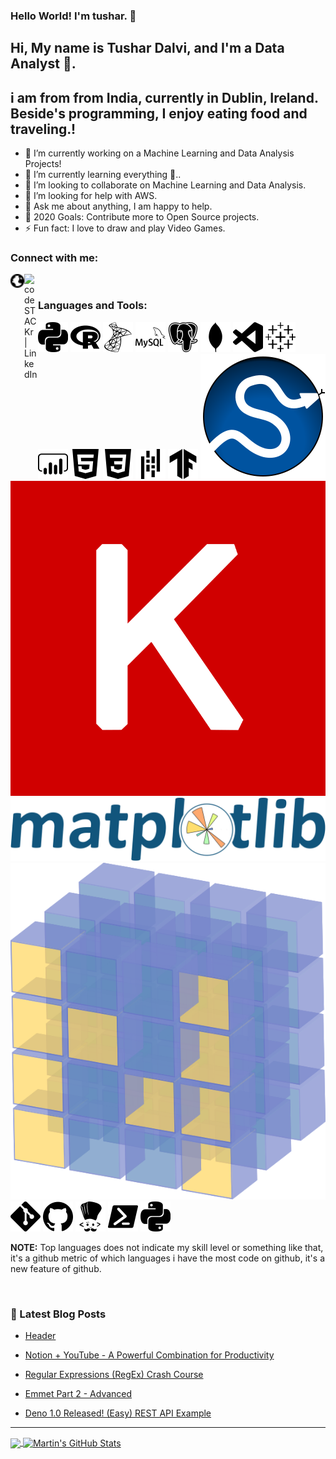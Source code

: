 ### Hello World! I'm tushar. 👋

## Hi, My name is Tushar Dalvi, and I'm  a Data Analyst 🚀.
## i am from from India, currently in Dublin, Ireland. Beside's programming, I enjoy eating food and traveling.!

- 🔭 I’m currently working on a Machine Learning and Data Analysis Projects!
- 🌱 I’m currently learning everything 🤣..
- 👯 I’m looking to collaborate on Machine Learning and Data Analysis.
- 🤔 I’m looking for help with AWS.
- 💬 Ask me about anything, I am happy to help.
- 🥅 2020 Goals: Contribute more to Open Source projects.
- ⚡ Fun fact: I love to draw and play Video Games.




### Connect with me:

[<img align="left" alt="codeSTACKr.com" width="22px" src="https://raw.githubusercontent.com/iconic/open-iconic/master/svg/globe.svg" />][website]
[<img align="left" alt="codeSTACKr | LinkedIn" width="22px" src="https://cdn.jsdelivr.net/npm/simple-icons@v3/icons/linkedin.svg" />][linkedin]

<br />

### Languages and Tools:

![](https://github.com/TD91988/TD91988/blob/master/svg/python.svg)
![](https://github.com/TD91988/TD91988/blob/master/svg/r.svg)
![](https://github.com/TD91988/TD91988/blob/master/svg/microsoftsqlserver.svg)
![](https://github.com/TD91988/TD91988/blob/master/svg/mysql.svg)
![](https://github.com/TD91988/TD91988/blob/master/svg/postgresql.svg)
![](https://github.com/TD91988/TD91988/blob/master/svg/mongodb.svg)
![](https://github.com/TD91988/TD91988/blob/master/svg/visualstudiocode.svg)
![](https://github.com/TD91988/TD91988/blob/master/svg/tableau.svg)
![](https://github.com/TD91988/TD91988/blob/master/svg/powerbi.svg)
![](https://github.com/TD91988/TD91988/blob/master/svg/html5.svg)
![](https://github.com/TD91988/TD91988/blob/master/svg/css3.svg)
![](https://github.com/TD91988/TD91988/blob/master/svg/pandas.svg)
![](https://github.com/TD91988/TD91988/blob/master/svg/tensorflow.svg)
![](https://github.com/TD91988/TD91988/blob/master/svg/scipy.svg)
![](https://github.com/TD91988/TD91988/blob/master/svg/keras.svg)
![](https://github.com/TD91988/TD91988/blob/master/svg/matplotlib.svg)
![](https://github.com/TD91988/TD91988/blob/master/svg/numpy-logo.svg)
![](https://github.com/TD91988/TD91988/blob/master/svg/git.svg)
![](https://github.com/TD91988/TD91988/blob/master/svg/github.svg)
![](https://github.com/TD91988/TD91988/blob/master/svg/codechef.svg)
![](https://github.com/TD91988/TD91988/blob/master/svg/powershell.svg)
![](https://github.com/TD91988/TD91988/blob/master/svg/python.svg)


<b>NOTE:</b> Top languages does not indicate my skill level or something like that, it's a github metric of which languages i have the most code on github, it's a new feature of github.

<br />

### 📕 Latest Blog Posts
<!-- BLOG-POST-LIST:START -->
- [Header](link)





- [Notion + YouTube - A Powerful Combination for Productivity](https://dev.to/codestackr/notion-youtube-a-powerful-combination-for-productivity-1def)
- [Regular Expressions (RegEx) Crash Course](https://dev.to/codestackr/regular-expressions-regex-crash-course-248n)
- [Emmet Part 2 - Advanced](https://dev.to/codestackr/emmet-part-2-advanced-4c65)
- [Deno 1.0 Released! (Easy) REST API Example](https://dev.to/codestackr/deno-1-0-released-easy-rest-api-example-2fbl)
<!-- BLOG-POST-LIST:END -->

---

[website]: https://tushardalvi.com/
[linkedin]: https://linkedin.com/in/tusharsdalvi/

<a href="https://github.com/TD91988/TD91988">
  <img align="center" src="https://github-readme-stats.vercel.app/api/top-langs/?username=TD91988&hide=java,html&title_color=ffffff&text_color=c9cacc&icon_color=2bbc8a&bg_color=1d1f21" />
</a>
<a href="https://github.com/TD91988/TD91988">
  <img align="center" src="https://github-readme-stats.vercel.app/api?username=TD91988&show_icons=true&line_height=27&count_private=true&title_color=ffffff&text_color=c9cacc&icon_color=2bbc8a&bg_color=1d1f21" alt="Martin's GitHub Stats" />
</a>